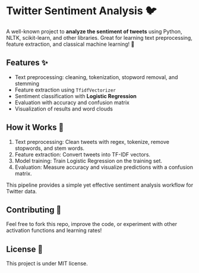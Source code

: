 # Twitter Sentiment Analysis 🐦

A well-known project to **analyze the sentiment of tweets** using Python, NLTK, scikit-learn, and other libraries. Great for learning text preprocessing, feature extraction, and classical machine learning! 🚀

## Features ✨
- Text preprocessing: cleaning, tokenization, stopword removal, and stemming  
- Feature extraction using `TfidfVectorizer`  
- Sentiment classification with **Logistic Regression**  
- Evaluation with accuracy and confusion matrix  
- Visualization of results and word clouds

## How it Works 🧩
1. Text preprocessing: Clean tweets with regex, tokenize, remove stopwords, and stem words.
2. Feature extraction: Convert tweets into TF-IDF vectors.
3. Model training: Train Logistic Regression on the training set.
4. Evaluation: Measure accuracy and visualize predictions with a confusion matrix.

This pipeline provides a simple yet effective sentiment analysis workflow for Twitter data.

## Contributing 🤝
Feel free to fork this repo, improve the code, or experiment with other activation functions and learning rates!

## License 📄
This project is under MIT license.
